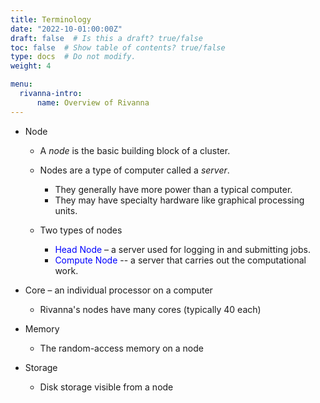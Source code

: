 ```yaml
---
title: Terminology
date: "2022-10-01:00:00Z"
draft: false  # Is this a draft? true/false
toc: false  # Show table of contents? true/false
type: docs  # Do not modify.
weight: 4

menu:
  rivanna-intro:
      name: Overview of Rivanna
---
```


* Node
  * A _node_ is the basic building block of a cluster.
  * Nodes are a type of computer called a _server_.  
     - They generally have more power than a typical computer.
     - They may have specialty hardware like graphical processing units.

  * Two types of nodes
    * <span style="color:#0000FF">Head Node </span> – a server used for logging in and submitting jobs.
    * <span style="color:#0000FF">Compute Node </span> \-\-  a server that carries out the computational work.

* Core – an individual processor on a computer
   * Rivanna's nodes have many cores (typically 40 each)

* Memory
  * The random-access memory on a node

* Storage
  * Disk storage visible from a node 
